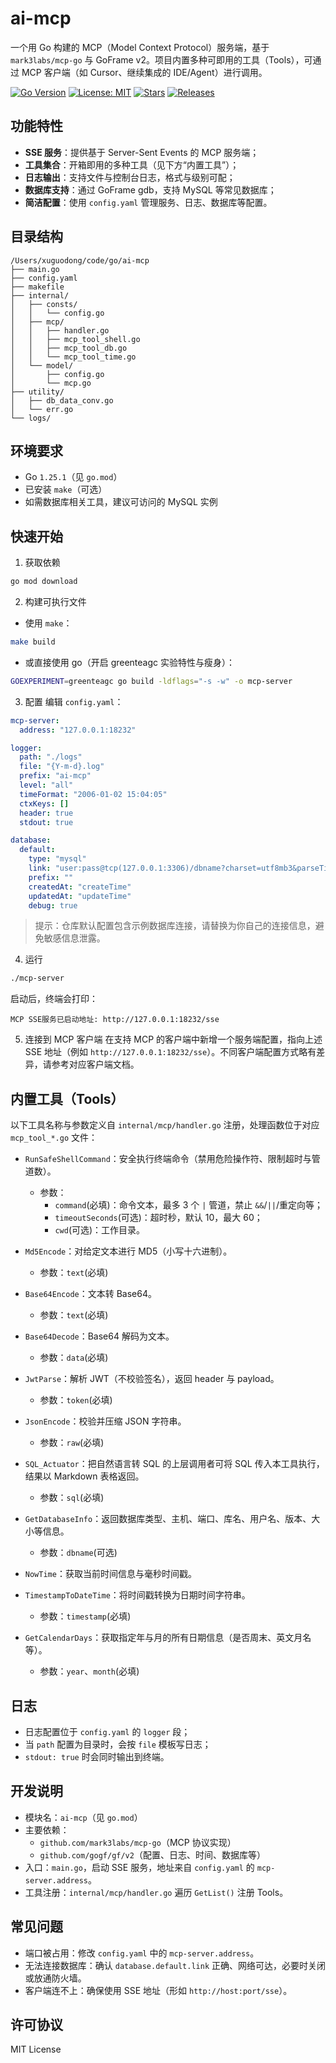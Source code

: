 # ai-mcp

一个用 Go 构建的 MCP（Model Context Protocol）服务端，基于 `mark3labs/mcp-go` 与 GoFrame v2。项目内置多种可即用的工具（Tools），可通过 MCP 客户端（如 Cursor、继续集成的 IDE/Agent）进行调用。

  [![Go Version](https://img.shields.io/badge/Go-1.25+-blue)](#)
  [![License: MIT](https://img.shields.io/badge/License-MIT-green.svg)](LICENSE)
  [![Stars](https://img.shields.io/github/stars/xuguodong/ai-mcp?style=social)](#)
  [![Releases](https://img.shields.io/github/v/release/xuguodong/ai-mcp)](../../releases)

## 功能特性
- **SSE 服务**：提供基于 Server-Sent Events 的 MCP 服务端；
- **工具集合**：开箱即用的多种工具（见下方“内置工具”）；
- **日志输出**：支持文件与控制台日志，格式与级别可配；
- **数据库支持**：通过 GoFrame gdb，支持 MySQL 等常见数据库；
- **简洁配置**：使用 `config.yaml` 管理服务、日志、数据库等配置。

## 目录结构
```
/Users/xuguodong/code/go/ai-mcp
├── main.go
├── config.yaml
├── makefile
├── internal/
│   ├── consts/
│   │   └── config.go
│   ├── mcp/
│   │   ├── handler.go
│   │   ├── mcp_tool_shell.go
│   │   ├── mcp_tool_db.go
│   │   └── mcp_tool_time.go
│   └── model/
│       ├── config.go
│       └── mcp.go
├── utility/
│   ├── db_data_conv.go
│   └── err.go
└── logs/
```

## 环境要求
- Go `1.25.1`（见 `go.mod`）
- 已安装 `make`（可选）
- 如需数据库相关工具，建议可访问的 MySQL 实例

## 快速开始
1) 获取依赖
```bash
go mod download
```

2) 构建可执行文件
- 使用 `make`：
```bash
make build
```
- 或直接使用 go（开启 greenteagc 实验特性与瘦身）：
```bash
GOEXPERIMENT=greenteagc go build -ldflags="-s -w" -o mcp-server
```

3) 配置
编辑 `config.yaml`：
```yaml
mcp-server:
  address: "127.0.0.1:18232"

logger:
  path: "./logs"
  file: "{Y-m-d}.log"
  prefix: "ai-mcp"
  level: "all"
  timeFormat: "2006-01-02 15:04:05"
  ctxKeys: []
  header: true
  stdout: true

database:
  default:
    type: "mysql"
    link: "user:pass@tcp(127.0.0.1:3306)/dbname?charset=utf8mb3&parseTime=true&loc=Local"
    prefix: ""
    createdAt: "createTime"
    updatedAt: "updateTime"
    debug: true
```
> 提示：仓库默认配置包含示例数据库连接，请替换为你自己的连接信息，避免敏感信息泄露。

4) 运行
```bash
./mcp-server
```
启动后，终端会打印：
```
MCP SSE服务已启动地址: http://127.0.0.1:18232/sse
```

5) 连接到 MCP 客户端
在支持 MCP 的客户端中新增一个服务端配置，指向上述 SSE 地址（例如 `http://127.0.0.1:18232/sse`）。不同客户端配置方式略有差异，请参考对应客户端文档。

## 内置工具（Tools）
以下工具名称与参数定义自 `internal/mcp/handler.go` 注册，处理函数位于对应 `mcp_tool_*.go` 文件：

- `RunSafeShellCommand`：安全执行终端命令（禁用危险操作符、限制超时与管道数）。
  - 参数：
    - `command`(必填)：命令文本，最多 3 个 `|` 管道，禁止 `&&`/`||`/重定向等；
    - `timeoutSeconds`(可选)：超时秒，默认 10，最大 60；
    - `cwd`(可选)：工作目录。

- `Md5Encode`：对给定文本进行 MD5（小写十六进制）。
  - 参数：`text`(必填)

- `Base64Encode`：文本转 Base64。
  - 参数：`text`(必填)

- `Base64Decode`：Base64 解码为文本。
  - 参数：`data`(必填)

- `JwtParse`：解析 JWT（不校验签名），返回 header 与 payload。
  - 参数：`token`(必填)

- `JsonEncode`：校验并压缩 JSON 字符串。
  - 参数：`raw`(必填)

- `SQL_Actuator`：把自然语言转 SQL 的上层调用者可将 SQL 传入本工具执行，结果以 Markdown 表格返回。
  - 参数：`sql`(必填)

- `GetDatabaseInfo`：返回数据库类型、主机、端口、库名、用户名、版本、大小等信息。
  - 参数：`dbname`(可选)

- `NowTime`：获取当前时间信息与毫秒时间戳。

- `TimestampToDateTime`：将时间戳转换为日期时间字符串。
  - 参数：`timestamp`(必填)

- `GetCalendarDays`：获取指定年与月的所有日期信息（是否周末、英文月名等）。
  - 参数：`year`、`month`(必填)

## 日志
- 日志配置位于 `config.yaml` 的 `logger` 段；
- 当 `path` 配置为目录时，会按 `file` 模板写日志；
- `stdout: true` 时会同时输出到终端。

## 开发说明
- 模块名：`ai-mcp`（见 `go.mod`）
- 主要依赖：
  - `github.com/mark3labs/mcp-go`（MCP 协议实现）
  - `github.com/gogf/gf/v2`（配置、日志、时间、数据库等）
- 入口：`main.go`，启动 SSE 服务，地址来自 `config.yaml` 的 `mcp-server.address`。
- 工具注册：`internal/mcp/handler.go` 遍历 `GetList()` 注册 Tools。

## 常见问题
- 端口被占用：修改 `config.yaml` 中的 `mcp-server.address`。
- 无法连接数据库：确认 `database.default.link` 正确、网络可达，必要时关闭或放通防火墙。
- 客户端连不上：确保使用 SSE 地址（形如 `http://host:port/sse`）。

## 许可协议
MIT License

